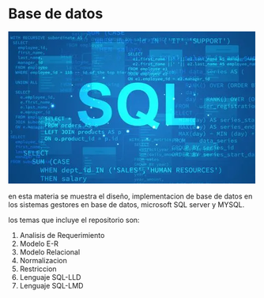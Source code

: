 # Base de datos
![Base de Datos](./img/sql.jpg)

en esta materia se muestra el diseño, implementacion
de base de datos en los sistemas gestores en base de datos, microsoft SQL server y MYSQL.

los temas que incluye el repositorio son:

1. Analisis de Requerimiento
2. Modelo E-R
3. Modelo Relacional
4. Normalizacion
5. Restriccion
6. Lenguaje SQL-LLD
7. Lenguaje SQL-LMD

